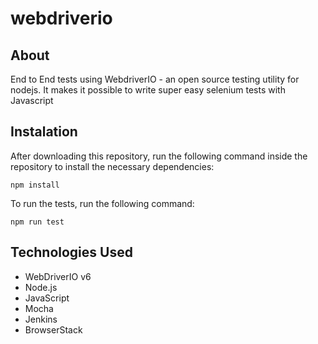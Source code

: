 # webdriverio
## About 
End to End tests using WebdriverIO - an open source testing utility for nodejs. It makes it possible to write super easy selenium tests with Javascript
 
## Instalation
 After downloading this repository, run the following command inside the repository to install the necessary dependencies:
 ```
 npm install 
 ```
 To run the tests, run the following command:
 ```
 npm run test
 ```
 ## Technologies Used
 - WebDriverIO v6
 - Node.js
 - JavaScript 
 - Mocha
 - Jenkins
 - BrowserStack
